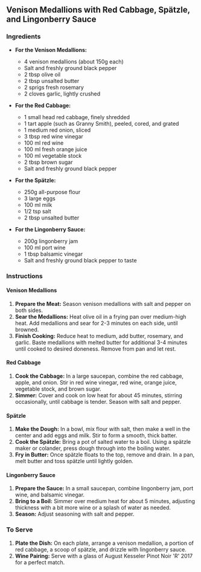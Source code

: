 
## Venison Medallions with Red Cabbage, Spätzle, and Lingonberry Sauce

### Ingredients
- **For the Venison Medallions:**
  - 4 venison medallions (about 150g each)
  - Salt and freshly ground black pepper
  - 2 tbsp olive oil
  - 2 tbsp unsalted butter
  - 2 sprigs fresh rosemary
  - 2 cloves garlic, lightly crushed

- **For the Red Cabbage:**
  - 1 small head red cabbage, finely shredded
  - 1 tart apple (such as Granny Smith), peeled, cored, and grated
  - 1 medium red onion, sliced
  - 3 tbsp red wine vinegar
  - 100 ml red wine
  - 100 ml fresh orange juice
  - 100 ml vegetable stock
  - 2 tbsp brown sugar
  - Salt and freshly ground black pepper

- **For the Spätzle:**
  - 250g all-purpose flour
  - 3 large eggs
  - 100 ml milk
  - 1/2 tsp salt
  - 2 tbsp unsalted butter

- **For the Lingonberry Sauce:**
  - 200g lingonberry jam
  - 100 ml port wine
  - 1 tbsp balsamic vinegar
  - Salt and freshly ground black pepper to taste

### Instructions

#### Venison Medallions
1. **Prepare the Meat:** Season venison medallions with salt and pepper on both sides.
2. **Sear the Medallions:** Heat olive oil in a frying pan over medium-high heat. Add medallions and sear for 2-3 minutes on each side, until browned.
3. **Finish Cooking:** Reduce heat to medium, add butter, rosemary, and garlic. Baste medallions with melted butter for additional 3-4 minutes until cooked to desired doneness. Remove from pan and let rest.

#### Red Cabbage
1. **Cook the Cabbage:** In a large saucepan, combine the red cabbage, apple, and onion. Stir in red wine vinegar, red wine, orange juice, vegetable stock, and brown sugar.
2. **Simmer:** Cover and cook on low heat for about 45 minutes, stirring occasionally, until cabbage is tender. Season with salt and pepper.

#### Spätzle
1. **Make the Dough:** In a bowl, mix flour with salt, then make a well in the center and add eggs and milk. Stir to form a smooth, thick batter.
2. **Cook the Spätzle:** Bring a pot of salted water to a boil. Using a spätzle maker or colander, press dough through into the boiling water.
3. **Fry in Butter:** Once spätzle floats to the top, remove and drain. In a pan, melt butter and toss spätzle until lightly golden.

#### Lingonberry Sauce
1. **Prepare the Sauce:** In a small saucepan, combine lingonberry jam, port wine, and balsamic vinegar.
2. **Bring to a Boil:** Simmer over medium heat for about 5 minutes, adjusting thickness with a bit more wine or a splash of water as needed.
3. **Season:** Adjust seasoning with salt and pepper.

### To Serve
1. **Plate the Dish:** On each plate, arrange a venison medallion, a portion of red cabbage, a scoop of spätzle, and drizzle with lingonberry sauce.
2. **Wine Pairing:** Serve with a glass of August Kesseler Pinot Noir 'R' 2017 for a perfect match.